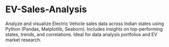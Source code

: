 # EV-Sales-Analysis
Analyze and visualize Electric Vehicle sales data across Indian states using Python (Pandas, Matplotlib, Seaborn). Includes insights on top-performing states, trends, and correlations. Ideal for data analysis portfolios and EV market research.
